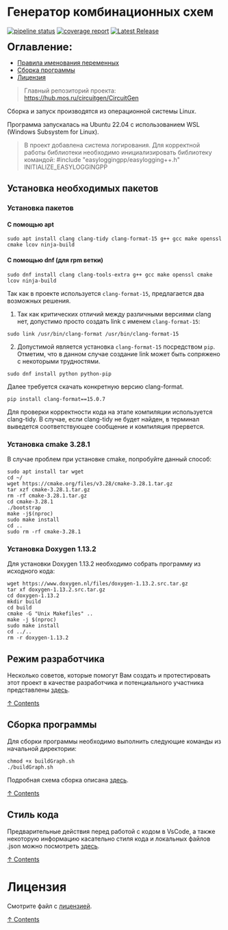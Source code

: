 # Генератор комбинационных схем
<!--
![License: MIT](https://img.shields.io/github/license/vvzunin/CircuitGen_Graph)
![GitHub forks](https://img.shields.io/github/forks/vvzunin/CircuitGen_Graph)
![GitHub Repo stars](https://img.shields.io/github/stars/vvzunin/CircuitGen_Graph)
![GitHub watchers](https://img.shields.io/github/watchers/vvzunin/CircuitGen_Graph)

![GitHub CI](https://github.com/vvzunin/CircuitGen_Graph/actions/workflows/ci.yml/badge.svg)
[![codecov](https://codecov.io/gh/vvzunin/CircuitGen_Graph/graph/badge.svg?token=U88U82QFX8)](https://codecov.io/gh/vvzunin/CircuitGen_Graph)
![GitHub Release](https://img.shields.io/github/v/release/vvzunin/CircuitGen_Graph)
![GitHub Release Date](https://img.shields.io/github/release-date/vvzunin/CircuitGen_Graph)

![GitHub commit activity](https://img.shields.io/github/commit-activity/m/vvzunin/CircuitGen_Graph)
![GitHub commits since latest release](https://img.shields.io/github/commits-since/vvzunin/CircuitGen_Graph/latest)
![GitHub last commit](https://img.shields.io/github/last-commit/vvzunin/CircuitGen_Graph)

![GitHub Issues or Pull Requests](https://img.shields.io/github/issues/vvzunin/CircuitGen_Graph)
![GitHub Issues or Pull Requests](https://img.shields.io/github/issues-pr/vvzunin/CircuitGen_Graph)

![Alt](https://repobeats.axiom.co/api/embed/96480623d3ed662877d25bdc40716dbc9d20ec95.svg "Repobeats analytics image")
-->

[![pipeline status](https://hub.mos.ru/circuitgen/CircuitGen_Graph/badges/main/pipeline.svg)](https://hub.mos.ru/circuitgen/CircuitGen_Graph/-/commits/main)
[![coverage report](https://hub.mos.ru/circuitgen/CircuitGen_Graph/badges/main/coverage.svg)](https://hub.mos.ru/circuitgen/CircuitGen_Graph/-/commits/main)
[![Latest Release](https://hub.mos.ru/circuitgen/CircuitGen_Graph/-/badges/release.svg)](https://hub.mos.ru/circuitgen/CircuitGen_Graph/-/releases)

<font size="5">**Оглавление:**</font>
<a name="content_rus"></a> 
- [Правила именования переменных](#hacking)
- [Сборка программы](#generator_build_rus)
- [Лицензия](#license)

> Главный репозиторий проекта: https://hub.mos.ru/circuitgen/CircuitGen

Сборка и запуск производятся из операционной системы Linux.

Программа запускалась на Ubuntu 22.04 с использованием WSL (Windows Subsystem for Linux).

> В проект добавлена система логирования. Для корректной работы библиотеки необходимо инициализировать библиотеку командой:
> #include "easyloggingpp/easylogging++.h"
> INITIALIZE_EASYLOGGINGPP

## Установка необходимых пакетов

### Установка пакетов

#### С помощью apt
```
sudo apt install clang clang-tidy clang-format-15 g++ gcc make openssl cmake lcov ninja-build
```

#### С помощью dnf (для rpm ветки)
```
sudo dnf install clang clang-tools-extra g++ gcc make openssl cmake lcov ninja-build
```
Так как в проекте используется `clang-format-15`, предлагается два возможных решения. 
1) Так как критических отличий между различными версиями clang нет, 
допустимо просто создать link с именем `clang-format-15`:  
```
sudo link /usr/bin/clang-format /usr/bin/clang-format-15
```
2) Допустимой является установка `clang-format-15` посредством `pip`. 
Отметим, что в данном случае создание link может быть сопряжено с некоторыми трудностями.
```
sudo dnf install python python-pip
```
Далее требуется скачать конкретную версию clang-format.
```
pip install clang-format==15.0.7
```

Для проверки корректности кода на этапе компиляции используется clang-tidy. В случае, если clang-tidy 
не будет найден, в терминал выведется соответствующее сообщение и компиляция прервется. 

### Установка cmake 3.28.1
В случае проблем при установке cmake, попробуйте данный способ:
```
sudo apt install tar wget
cd ~/
wget https://cmake.org/files/v3.28/cmake-3.28.1.tar.gz
tar xzf cmake-3.28.1.tar.gz
rm -rf cmake-3.28.1.tar.gz
cd cmake-3.28.1
./bootstrap
make -j$(nproc)
sudo make install
cd ..
sudo rm -rf cmake-3.28.1
```

### Установка Doxygen 1.13.2
Для установки Doxygen 1.13.2 необходимо собрать программу из исходного кода:
```
wget https://www.doxygen.nl/files/doxygen-1.13.2.src.tar.gz 
tar xf doxygen-1.13.2.src.tar.gz
cd doxygen-1.13.2
mkdir build
cd build
cmake -G "Unix Makefiles" ..
make -j $(nproc)
sudo make install
cd ../..
rm -r doxygen-1.13.2
```

## Режим разработчика
<a name="hacking"></a> 

Несколько советов, которые помогут Вам создать и протестировать этот проект в качестве разработчика и потенциального участника представлены [здесь](/docs/HACKING.md).

[&#8593; Contents](#content_rus)

## Сборка программы
<a name="generator_build_rus"></a> 

Для сборки программы необходимо выполнить следующие команды из начальной директории:
```
chmod +x buildGraph.sh
./buildGraph.sh
```

Подробная схема сборка описана [здесь](/docs/BUILDING.md).

[&#8593; Contents](#content_rus)

## Стиль кода
<a name="format"></a>

Предварительные действия перед работой с кодом в VsCode, а также некоторую информацию касательно стиля кода и локальных файлов .json можно посмотреть [здесь](/docs/FORMAT.md).

[&#8593; Contents](#content_rus)

# Лицензия
<a name="license"></a>

Смотрите файл с [лицензией](LICENSE).

[&#8593; Contents](#content_rus)

